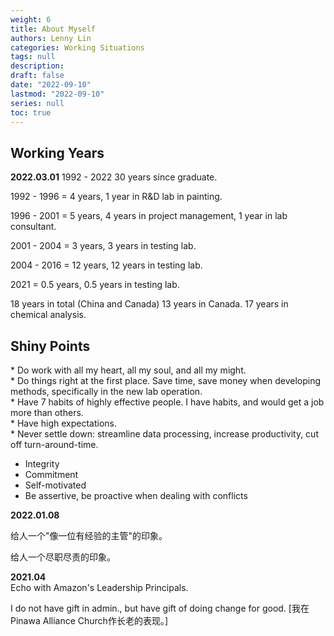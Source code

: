 ```yaml
---
weight: 6
title: About Myself
authors: Lenny Lin
categories: Working Situations
tags: null
description: 
draft: false
date: "2022-09-10"
lastmod: "2022-09-10"
series: null
toc: true
---
```


## Working Years

**2022.03.01**
1992 - 2022  30 years since graduate.  

1992 - 1996 = 4 years, 1 year in R&D lab in painting.  

1996 - 2001 = 5 years, 4 years in project management, 1 year in lab consultant.  

2001 - 2004 = 3 years, 3 years in testing lab.

2004 - 2016 = 12 years, 12 years in testing lab.

2021        = 0.5 years, 0.5 years in testing lab.


18 years in total (China and Canada)
13 years in Canada.
17 years in chemical analysis.

## Shiny Points
\* Do work with all my heart, all my soul, and all my might.  
\* Do things right at the first place. Save time, save money when developing methods, specifically in the new lab operation.  
\* Have 7 habits of highly effective people. I have habits, and would get a job more than others.  
\* Have high expectations.  
\* Never settle down: streamline data processing, increase productivity, cut off turn-around-time.  
* Integrity  
* Commitment  
* Self-motivated  
* Be assertive, be proactive when dealing with conflicts

**2022.01.08**

给人一个"像一位有经验的主管"的印象。  

给人一个尽职尽责的印象。

**2021.04**  
Echo with Amazon's Leadership Principals.

I do not have gift in admin., but have gift of doing change for good. [我在Pinawa Alliance Church作长老的表现。]